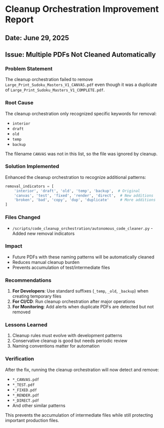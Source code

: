 # Cleanup Orchestration Improvement Report

## Date: June 29, 2025
## Issue: Multiple PDFs Not Cleaned Automatically

### Problem Statement
The cleanup orchestration failed to remove `Large_Print_Sudoku_Masters_V1_CANVAS.pdf` even though it was a duplicate of `Large_Print_Sudoku_Masters_V1_COMPLETE.pdf`.

### Root Cause
The cleanup orchestration only recognized specific keywords for removal:
- `interior`
- `draft`
- `old`
- `temp`
- `backup`

The filename `CANVAS` was not in this list, so the file was ignored by cleanup.

### Solution Implemented
Enhanced the cleanup orchestration to recognize additional patterns:

```python
removal_indicators = [
    'interior', 'draft', 'old', 'temp', 'backup',  # Original
    'canvas', 'test', 'fixed', 'render', 'direct',  # New additions
    'broken', 'bad', 'copy', 'dup', 'duplicate'     # More additions
]
```

### Files Changed
- `/scripts/code_cleanup_orchestration/autonomous_code_cleaner.py` - Added new removal indicators

### Impact
- Future PDFs with these naming patterns will be automatically cleaned
- Reduces manual cleanup burden
- Prevents accumulation of test/intermediate files

### Recommendations
1. **For Developers**: Use standard suffixes (`_temp`, `_old`, `_backup`) when creating temporary files
2. **For CI/CD**: Run cleanup orchestration after major operations
3. **For Monitoring**: Add alerts when duplicate PDFs are detected but not removed

### Lessons Learned
1. Cleanup rules must evolve with development patterns
2. Conservative cleanup is good but needs periodic review
3. Naming conventions matter for automation

### Verification
After the fix, running the cleanup orchestration will now detect and remove:
- `*_CANVAS.pdf`
- `*_TEST.pdf`
- `*_FIXED.pdf`
- `*_RENDER.pdf`
- `*_DIRECT.pdf`
- And other similar patterns

This prevents the accumulation of intermediate files while still protecting important production files.
